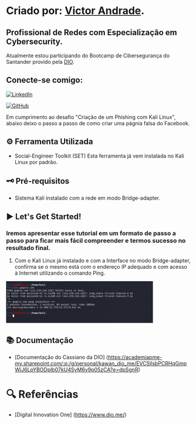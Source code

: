 # Criado por: [Victor Andrade](https://linkedin.com/in/victorhlandrade).

## Profissional de Redes com Especialização em Cybersecurity.
Atualmente estou participando do Bootcamp de Cibersegurança do Santander provido pela [DIO](https://dio.me/).

## Conecte-se comigo: 

[![LinkedIn](https://img.shields.io/badge/LinkedIn-0077B5?style=for-the-badge&logo=linkedin&logoColor=white)](https://www.linkedin.com/in/victorhlandrade/) 

[![GitHub](https://img.shields.io/badge/GitHub-100000?style=for-the-badge&logo=github&logoColor=white)](https://github.com/victorhlandrade)

Em cumprimento ao desafio "Criação de um Phishing com Kali Linux", abaixo deixo o passo a passo de como criar uma págnia falsa do Facebook.

## ⚙ Ferramenta Utilizada
- Social-Engineer Toolkit (SET)
Esta ferramenta já vem instalada no Kali Linux por padrão.

## 🗝 Pré-requisitos

- Sistema Kali instalado com a rede em modo Bridge-adapter.

## ▶ Let's Get Started!

### Iremos apresentar esse tutorial em um formato de passo a passo para ficar mais fácil compreender e termos sucesso no resultado final.

1. Com o Kali Linux já instalado e com a Interface no modo Bridge-adapter, confirma se o mesmo está com o endereço IP adequado e com acesso à Internet utilizando o comando Ping.

<p float="left">

 <img src="https://github.com/victorhlandrade/prints-lab-phishing-set/blob/main/0-Ping.PNG" width="400" />

</p>

## 📚 Documentação
- [Documentação do Cassiano da DIO] (https://academiapme-my.sharepoint.com/:p:/g/personal/kawan_dio_me/EVC5IlsbPCRHqGmpWiJ6LpYBODplb07kU4SyM6y9p05zCA?e=dpSgnR)

# 🔍 Referências

- [Digital Innovation One] (https://www.dio.me/)
